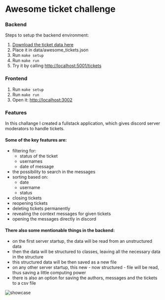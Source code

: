 # Awesome ticket challenge

### Backend

Steps to setup the backend environment:

1. [Download the ticket data here](https://drive.google.com/file/d/1Bvk2mW5t3GfkqTkpURiFpaLuqrUckzUX/view?usp=sharing)
2. Place it in data/awesome_tickets.json
3. Run `make setup`
4. Run `make run`
5. Try it by calling [http://localhost:5001/tickets](http://localhost:5001/tickets)

### Frontend

1. Run `make setup`
2. Run `make run`
3. Open it: [http://localhost:3002](http://localhost:3002)


### Features
In this challange I created a fullstack application, which gives discord server moderators to handle tickets.

#### Some of the key features are:
- filtering for:
  - status of the ticket
  - usernames
  - date of message
- the possibility to search in the messages
- sorting based on:
  - date
  - username
  - status
- closing tickets
- reopening tickets
- deleting tickets permanently
- revealing the context messages for given tickets
- opening the messages directly in discord

#### There also some mentionable things in the backend:
- on the first server startup, the data will be read from an unstructured data
- then the data will be structured to classes, leaving all the necessary data in the structure
- this structured data will be then saved as a new file
- on any other server startup, this new - now structured - file will be read, thus saving a little computing power
- there is also an option for saving the authors, messages and the tickets to a csv file

![showcase](https://github.com/matyas-gubis/awesomeqa-ticket-challange/assets/60200282/97084306-8e28-4a2d-914c-61059c63077f)
